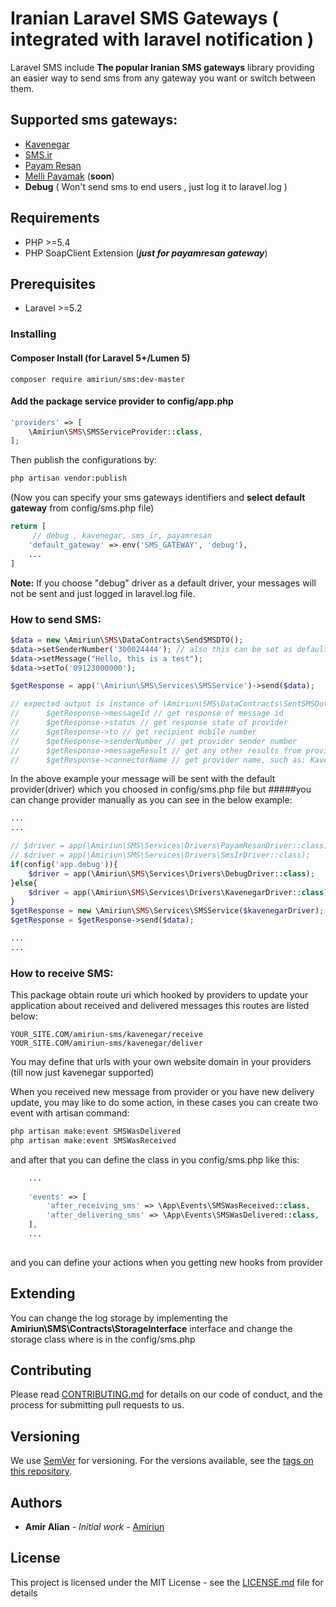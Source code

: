 # Iranian Laravel SMS Gateways ( integrated with laravel notification )


Laravel SMS include **The popular Iranian SMS gateways** library providing an easier way to send sms from any gateway you want or switch between them.


## Supported sms gateways:
- [Kavenegar](http://kavenegar.com/)
- [SMS.ir](http://sms.ir/)
- [Payam Resan](http://payam-resan.com/)
- [Melli Payamak](https://www.melipayamak.com/) (**soon**)
- **Debug** ( Won't send sms to end users , just log it to laravel.log )

## Requirements

- PHP >=5.4
- PHP SoapClient Extension (***just for payamresan gateway***)

## Prerequisites

- Laravel >=5.2



### Installing

#### Composer Install (for Laravel 5+/Lumen 5)

```shell
composer require amiriun/sms:dev-master
```



#### Add the package service provider to config/app.php
```php
'providers' => [
	\Amiriun\SMS\SMSServiceProvider::class,
];
```


Then publish the configurations by:
```bash
php artisan vendor:publish
```
(Now you can specify your sms gateways identifiers and **select default gateway** from config/sms.php file) 


```php
return [
     // debug , kavenegar, sms_ir, payamresan
    'default_gateway' => env('SMS_GATEWAY', 'debug'),
    ...
]
```

**Note:** If you choose "debug" driver as a default driver, your messages will not be sent and just logged in laravel.log file.

### How to send SMS:

```php
$data = new \Amiriun\SMS\DataContracts\SendSMSDTO();
$data->setSenderNumber('300024444'); // also this can be set as default in config/sms.php
$data->setMessage("Hello, this is a test");
$data->setTo('09123000000');

$getResponse = app('\Amiriun\SMS\Services\SMSService')->send($data);

// expected output is instance of \Amiriun\SMS\DataContracts\SentSMSOutputDTO()
//      $getResponse->messageId // get response of message id
//      $getResponse->status // get response state of provider
//      $getResponse->to // get recipient mobile number
//      $getResponse->senderNumber // get provider sender number
//      $getResponse->messageResult // get any other results from provider
//      $getResponse->connectorName // get provider name, such as: Kavenegar, MelliPayamak, etc.

```

In the above example your message will be sent with the default provider(driver) which you choosed in config/sms.php file but
#####you can change provider manually as you can see in the below example:

```php
...
...

// $driver = app(\Amiriun\SMS\Services\Drivers\PayamResanDriver::class);
// $driver = app(\Amiriun\SMS\Services\Drivers\SmsIrDriver::class);
if(config('app.debug')){
    $driver = app(\Amiriun\SMS\Services\Drivers\DebugDriver::class);
}else{
    $driver = app(\Amiriun\SMS\Services\Drivers\KavenegarDriver::class);
}
$getResponse = new \Amiriun\SMS\Services\SMSService($kavenegarDriver);
$getResponse = $getResponse->send($data);

...
...

```


### How to receive SMS:

This package obtain route uri which hooked by providers to update your application about received and delivered messages
this routes are listed below:
```
YOUR_SITE.COM/amiriun-sms/kavenegar/receive
YOUR_SITE.COM/amiriun-sms/kavenegar/deliver
```
You may define that urls with your own website domain in your providers (till now just kavenegar supported)

When you received new message from provider or you have new delivery update, you may like to do some action, in these cases you can create two event with artisan command:
```bash
php artisan make:event SMSWasDelivered
php artisan make:event SMSWasReceived
```
and after that you can define the class in you config/sms.php like this:
```php
	...
	
    'events' => [
        'after_receiving_sms' => \App\Events\SMSWasReceived::class,
        'after_delivering_sms' => \App\Events\SMSWasDelivered::class,
    ],
    ...
    
```
and you can define your actions when you getting new hooks from provider

## Extending

You can change the log storage by implementing the **Amiriun\SMS\Contracts\StorageInterface** interface and change the storage class where is in the config/sms.php

## Contributing

Please read [CONTRIBUTING.md](https://gist.github.com/PurpleBooth/b24679402957c63ec426) for details on our code of conduct, and the process for submitting pull requests to us.

## Versioning

We use [SemVer](http://semver.org/) for versioning. For the versions available, see the [tags on this repository](https://github.com/your/project/tags). 

## Authors

* **Amir Alian** - *Initial work* - [Amiriun](https://github.com/amiriun)

## License

This project is licensed under the MIT License - see the [LICENSE.md](LICENSE.md) file for details

